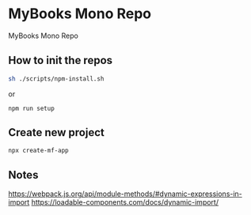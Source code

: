 # MyBooks Mono Repo

MyBooks Mono Repo

## How to init the repos

```sh
sh ./scripts/npm-install.sh
```

or

```
npm run setup
```

## Create new project

```
npx create-mf-app
```

## Notes

https://webpack.js.org/api/module-methods/#dynamic-expressions-in-import
https://loadable-components.com/docs/dynamic-import/
